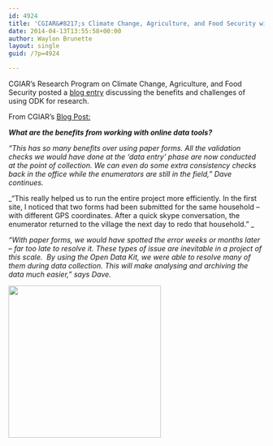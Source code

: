 ```yaml
---
id: 4924
title: 'CGIAR&#8217;s Climate Change, Agriculture, and Food Security with ODK'
date: 2014-04-13T13:55:58+00:00
author: Waylon Brunette
layout: single
guid: /?p=4924

---
```

CGIAR&#8217;s Research Program on Climate Change, Agriculture, and Food Security posted a [blog entry](http://ccafs.cgiar.org/blog/agriculture-and-climate-change-research-meet-high-tech-world-easy-use-online-data-kit) discussing the benefits and challenges of using ODK for research.

From CGIAR&#8217;s [Blog Post:](http://ccafs.cgiar.org/blog/agriculture-and-climate-change-research-meet-high-tech-world-easy-use-online-data-kit)

**_What are the benefits from working with online data tools?_** 

_“This has so many benefits over using paper forms. All the validation checks we would have done at the ‘data entry’ phase are now conducted at the point of collection. We can even do some extra consistency checks back in the office while the enumerators are still in the field,” Dave continues._

_“This really helped us to run the entire project more efficiently. In the first site, I noticed that two forms had been submitted for the same household – with different GPS coordinates. After a quick skype conversation, the enumerator returned to the village the next day to redo that household.” _

_“With paper forms, we would have spotted the error weeks or months later – far too late to resolve it. These types of issue are inevitable in a project of this scale.  By using the Open Data Kit, we were able to resolve many of them during data collection. This will make analysing and archiving the data much easier,” says Dave._

<img src=http://ccafs.cgiar.org/sites/default/files/images/BF01-TO23-179-1.jpg width="300">
